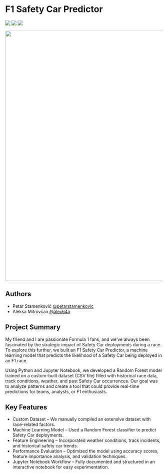 # F1 Safety Car Predictor
<p align="left">
  <img src="https://img.shields.io/badge/Python-3776AB?style=for-the-badge&logo=python&logoColor=white"/>
  <img src="https://img.shields.io/badge/Jupyter-F37626?style=for-the-badge&logo=jupyter&logoColor=white"/>
  <img src="https://img.shields.io/badge/Formula%201-E10600?style=for-the-badge&logo=formula-1&logoColor=white"/>
</p>

<p align="left">
  <img src="https://github.com/user-attachments/assets/d1ef130d-338d-4351-a4ae-30635483c68c" width="800">
</p>


## Authors

- Petar Stamenković [@petarstamenkovic](https://www.github.com/petarstamenkovic )
- Aleksa Mitrovčan [@alex64a](https://www.github.com/alex64a)

## Project Summary

My friend and I are passionate Formula 1 fans, and we’ve always been fascinated by the strategic impact of Safety Car deployments during a race. To explore this further, we built an F1 Safety Car Predictor, a machine learning model that predicts the likelihood of a Safety Car being deployed in an F1 race.

Using Python and Jupyter Notebook, we developed a Random Forest model trained on a custom-built dataset (CSV file) filled with historical race data, track conditions, weather, and past Safety Car occurrences. Our goal was to analyze patterns and create a tool that could provide real-time predictions for teams, analysts, or F1 enthusiasts.

## Key Features
- Custom Dataset – We manually compiled an extensive dataset with race-related factors.
- Machine Learning Model – Used a Random Forest classifier to predict Safety Car deployments.
- Feature Engineering – Incorporated weather conditions, track incidents, and historical safety car trends.
- Performance Evaluation – Optimized the model using accuracy scores, feature importance analysis, and validation techniques.
- Jupyter Notebook Workflow – Fully documented and structured in an interactive notebook for easy experimentation.